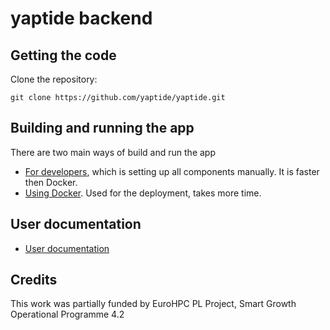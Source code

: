 # yaptide backend

## Getting the code

Clone the repository:

```shell
git clone https://github.com/yaptide/yaptide.git
```

## Building and running the app

There are two main ways of build and run the app
- [For developers](https://yaptide.github.io/for_developers/backend/for_developers/), which is setting up all components manually. It is faster then Docker.
- [Using Docker](https://yaptide.github.io/for_developers/backend/using_docker/). Used for the deployment, takes more time.


## User documentation

 - [User documentation](https://yaptide.github.io/docs/)

## Credits

This work was partially funded by EuroHPC PL Project, Smart Growth Operational Programme 4.2
